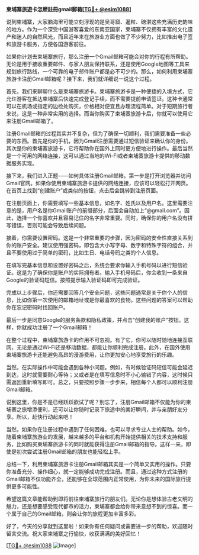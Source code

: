 **柬埔寨旅遊卡怎麽註冊gmail郵箱[[TG💪+ @esim1088](https://t.me/s/esim1088)]**

说到柬埔寨，大家脑海里可能立刻浮现的是吴哥窟、暹粒、磅湛这些充满历史韵味的地方。作为一个深受中国游客喜爱的东南亚国家，柬埔寨不仅拥有丰富的文化遗产和迷人的自然风光，而且近年来在旅游业方面也做了不少努力，比如推出电子签和旅游卡服务，方便各国游客前往。

如果你计划去柬埔寨旅行，那么注册一个Gmail邮箱可能会对你的行程有所帮助。无论是用于接收重要邮件、与家人朋友保持联系，还是使用Google地图等工具来规划旅行路线，一个可靠的电子邮件账户都是必不可少的。那么，如何利用柬埔寨旅游卡注册Gmail邮箱呢？接下来，我们就详细说一说这个过程。

首先，我们来聊聊什么是柬埔寨旅游卡。柬埔寨旅游卡是一种便捷的入境方式，它允许游客在抵达柬埔寨后快速完成登记手续，而不需要提前申请签证。这种卡通常可以在机场或指定的边检处购买，价格相对便宜且办理流程简单。对于短期旅行者来说，这是一种非常实用的选择。而当你购买了柬埔寨旅游卡后，你就可以使用它来注册Gmail邮箱了。

注册Gmail邮箱的过程其实并不复杂，但为了确保一切顺利，我们需要准备一些必要的东西。首先是你的手机，因为Gmail注册需要通过短信验证来确认你的身份。其次是你的柬埔寨旅游卡，它将帮助你在国外上网时更方便地进行操作。最后当然是一个可用的网络连接，这可以通过当地的Wi-Fi或者柬埔寨旅游卡提供的移动数据服务实现。

接下来，我们进入正题——如何具体注册Gmail邮箱。第一步是打开浏览器并访问Gmail官网。如果你使用柬埔寨旅游卡提供的网络连接，应该可以轻松打开网页。在首页上找到“创建账户”或类似的按钮，点击后会跳转到注册页面。

在注册页面上，你需要填写一些基本信息，如名字、姓氏以及用户名。这里需要注意的是，用户名是你Gmail账户的前缀部分，后面会自动加上“@gmail.com”。因此，选择一个你喜欢并且容易记住的名字非常重要。同时，确保你的用户名没有拼写错误，否则可能会导致后续问题。

接着，你需要设置密码。这是一个非常重要的步骤，因为密码的安全性直接关系到你的账户安全。建议使用强密码，即包含大小写字母、数字和特殊字符的组合，并且不要使用过于简单的密码，比如生日、电话号码之类的个人信息。

在填写完基本信息和设置好密码之后，系统会要求你输入手机号码以进行短信验证。这是为了确保你是账户的实际拥有者。输入手机号码后，你会收到一条来自Google的验证码短信。按照提示输入验证码即可完成验证。

完成以上步骤后，你还需要回答几个安全问题，这些问题通常是关于你个人的信息，比如你第一次使用的邮箱地址或是你最喜欢的食物。这些问题的答案可以帮助你在忘记密码时找回账户。

最后一步是同意Google的服务条款和隐私政策，并点击“创建我的账户”按钮。这样，你就成功注册了一个Gmail邮箱！

在整个过程中，柬埔寨旅游卡的作用不可忽视。有了它，你可以随时随地连接互联网，无论是通过Wi-Fi还是移动数据，都能让你顺利完成注册。此外，在国外使用柬埔寨旅游卡还能避免高昂的漫游费用，让你更加安心地享受旅行的乐趣。

当然，在实际操作中可能会遇到各种小问题。例如，有时候验证码短信可能会延迟到达，这时就需要耐心等待；又或者是在填写信息时不小心输错了内容，这时候只需返回重新填写即可。总之，只要按照步骤一步步来，相信每个人都可以顺利注册Gmail邮箱。

说到这里，你是不是已经跃跃欲试了呢？别忘了，注册Gmail邮箱不仅能为你的柬埔寨之旅增添便利，还可以让你随时记录下旅途中的美好瞬间，并与亲朋好友分享。所以，赶快行动起来吧！

当然，如果你在注册过程中遇到了任何困难，也可以寻求专业人士的帮助。如今，随着柬埔寨旅游业的发展，越来越多的平台和机构开始提供相关的技术支持和服务，比如购买柬埔寨旅游卡的同时就能获得注册Gmail邮箱的指导。这样一来，即使是初次尝试注册Gmail邮箱的朋友也能轻松上手。

总结一下，利用柬埔寨旅游卡注册Gmail邮箱其实是一个简单又实用的操作。只要你准备充分、操作细心，就一定能够成功完成注册。而且，通过这种方式注册的Gmail邮箱不仅功能齐全，还能够在全球范围内正常使用，为你未来的国际旅行提供更多可能性。

希望这篇文章能帮助到即将前往柬埔寨旅行的朋友们。无论你是想体验古老文明的魅力，还是想要感受现代都市的活力，柬埔寨都会给你带来意想不到的惊喜。而一个属于自己的Gmail邮箱，则会让你的旅程更加丰富多彩。

好了，今天的分享就到这里啦！如果你有任何疑问或需要进一步的帮助，欢迎随时留言交流。祝大家柬埔寨之行愉快，收获满满的美好回忆！

[[TG💪+ @esim1088](https://t.me/s/esim1088) ![Image](https://i.postimg.cc/4NQfJmqS/Snipaste-2025-05-13-00-14-12.png)]
